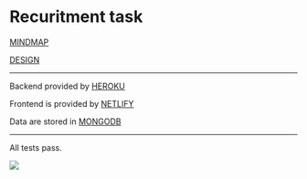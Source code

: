 # Recuritment task

[MINDMAP](https://www.figma.com/file/BXbZpCu7aOeLOIyjx4rwE6/Untitled?node-id=0%3A1)

[DESIGN](https://www.figma.com/file/gXvQTswsTUA0s6e0TprQo8/Untitled)

---

Backend provided by [HEROKU](https://recruitment-task-tc.herokuapp.com/)

Frontend is provided by [NETLIFY](https://romantic-shirley-815923.netlify.app/)

Data are stored in [MONGODB](https://www.mongodb.com/cloud/atlas/lp/try2?utm_source=google&utm_campaign=gs_emea_poland_search_core_brand_atlas_desktop&utm_term=mongodb%20atlas&utm_medium=cpc_paid_search&utm_ad=e&utm_ad_campaign_id=12212624548&gclid=Cj0KCQjws-OEBhCkARIsAPhOkIZ5gQX6aXNwOsKEMCeBTw_qXZjmCJZ555XwIyK0574r9pxbpmVyRaUaAr8kEALw_wcB)

---

All tests pass.

<img src=https://i.ibb.co/3WH4y30/Bez-tytu-u.png>
